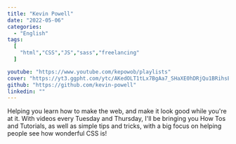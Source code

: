 ```yaml
---
title: "Kevin Powell"
date: "2022-05-06"
categories:
  - "English"
tags:
  [
    "html","CSS","JS","sass","freelancing"
  ]

youtube: "https://www.youtube.com/kepowob/playlists"
cover: "https://yt3.ggpht.com/ytc/AKedOLT1tLx7BgAa7_SHaXE0hDRjQu1BRihsEDZ3lmUUcg=s88-c-k-c0x00ffffff-no-rj"
github: "https://github.com/kevin-powell"
linkedin: ""
---
```

Helping you learn how to make the web, and make it look good while you're at it.  With videos every Tuesday and Thursday, I'll be bringing you How Tos and Tutorials, as well as simple tips and tricks, with a big focus on helping people see how wonderful CSS is!
